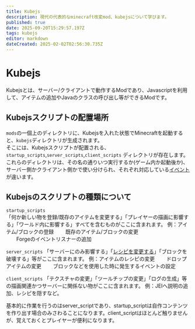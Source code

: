```yaml
---
title: Kubejs
description: 現代の代表的なminecraft改変mod、kubejsについて学びます。
published: true
date: 2025-09-20T15:29:57.197Z
tags: kubejs
editor: markdown
dateCreated: 2025-02-02T02:56:30.735Z
---
```


# Kubejs

Kubejsとは、サーバー/クライアントで動作するModであり、Javascriptを利用して、アイテムの追加やJavaのクラスの呼び出し等ができるModです。

## Kubejsスクリプトの配置場所
`mods`の一個上のディレクトリに、Kubejsを入れた状態でMinecraftを起動すると、`kubejs`ディレクトリが生成されます。  
そこには、Kubejsスクリプトが配置される、
`startup_scripts`,`server_scripts`,`client_scripts`
ディレクトリが存在します。
これらのディレクトリは、その名の通りいつ実行するか(ゲーム内か起動後か)、サーバー側かクライアント側かで使い分けられ、それぞれ対応している[イベント](/kubejs/events)が違います。

## Kubejsのスクリプトの種類について
`startup_scripts`  
「何か新しい物を登録/既存のアイテムを変更する」「プレイヤーの描画に影響する」「ワールド内に影響する」すべてを含むものがここに含まれます。
例：アイテム/ブロックの登録
　　既存のアイテム/ブロックの変更  
　　Forgeのイベントリスナーの追加 

`server_scripts`
「サーバーにのみ影響する」「[レシピを変更する](/ja/kubejs/editing-recipe)」「ブロックを破壊する」等がここに含まれます。
例：アイテムのレシピの変更
　　ドロップアイテムの変更
　　ブロックなどを使用した時に発生するイベントの設定

`client_scripts`
「テクスチャの変更」「ツールチップの変更」「ログの生成」等の描画関連かつサーバーに関係ない物がここに含まれます。
例：JEIへ説明の追加、レシピを隠すなど。


基本的に作業を行うのはserver_scriptであり、startup_scriptは自作コンテンツを作り出す場合のみさわることになります。client_scriptはほとんど触りませんが、覚えておくとプレイヤーが便利になります。
